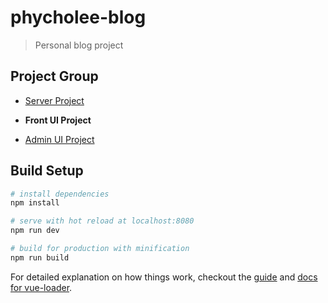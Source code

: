 # phycholee-blog

> Personal blog project

## Project Group

- [Server Project](https://github.com/phycholee/PhychoLeeBlog)

- **Front UI Project**

- [Admin UI Project](https://github.com/phycholee/phycholee-blog-admin)

## Build Setup

``` bash
# install dependencies
npm install

# serve with hot reload at localhost:8080
npm run dev

# build for production with minification
npm run build
```

For detailed explanation on how things work, checkout the [guide](http://vuejs-templates.github.io/webpack/) and [docs for vue-loader](http://vuejs.github.io/vue-loader).
